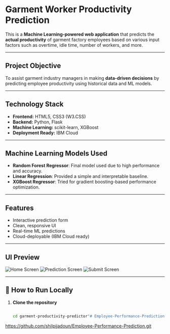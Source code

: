 #  Garment Worker Productivity Prediction

This is a **Machine Learning-powered web application** that predicts the **actual productivity** of garment factory employees based on various input factors such as overtime, idle time, number of workers, and more.



---

## Project Objective

To assist garment industry managers in making **data-driven decisions** by predicting employee productivity using historical data and ML models.

---

##  Technology Stack

- **Frontend:** HTML5, CSS3 (W3.CSS)
- **Backend:** Python, Flask
- **Machine Learning:** scikit-learn, XGBoost
- **Deployment Ready:** IBM Cloud

---

##  Machine Learning Models Used

- **Random Forest Regressor**: Final model used due to high performance and accuracy.
- **Linear Regression**: Provided a simple and interpretable baseline.
- **XGBoost Regressor**: Tried for gradient boosting-based performance optimization.

---

##  Features

-  Interactive prediction form  
-  Clean, responsive UI  
-  Real-time ML predictions  
-  Cloud-deployable (IBM Cloud ready)

---

##  UI Preview

![Home Screen](./static/images/image.png)
![Prediction Screen](./static/images/image2.png)
![Submit Screen](./static/images/image3.png)

---

## 🔧 How to Run Locally

1. **Clone the repository**
   ```bash
   
   cd garment-productivity-predictor"# Employee-Performance-Prediction" 
https://github.com/shilpijadoun/Employee-Performance-Prediction.git